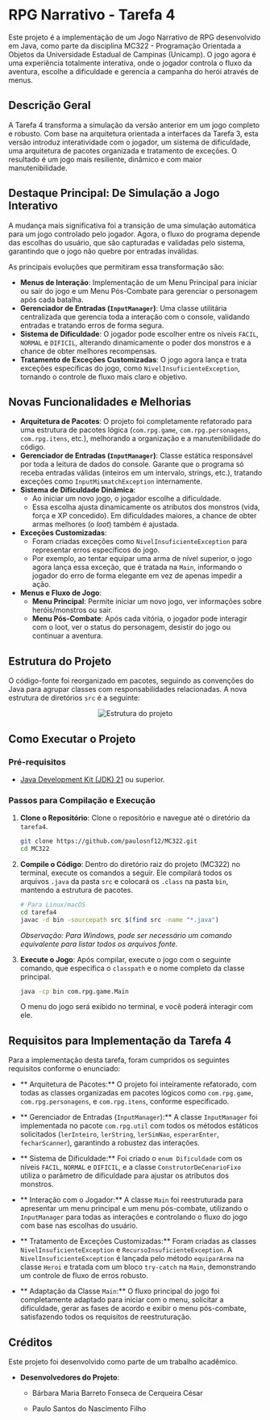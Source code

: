 # RPG Narrativo - Tarefa 4

Este projeto é a implementação de um Jogo Narrativo de RPG desenvolvido em Java, como parte da disciplina MC322 - Programação Orientada a Objetos da Universidade Estadual de Campinas (Unicamp). O jogo agora é uma experiência totalmente interativa, onde o jogador controla o fluxo da aventura, escolhe a dificuldade e gerencia a campanha do herói através de menus.

## Descrição Geral

A Tarefa 4 transforma a simulação da versão anterior em um jogo completo e robusto. Com base na arquitetura orientada a interfaces da Tarefa 3, esta versão introduz interatividade com o jogador, um sistema de dificuldade, uma arquitetura de pacotes organizada e tratamento de exceções. O resultado é um jogo mais resiliente, dinâmico e com maior manutenibilidade.

## Destaque Principal: De Simulação a Jogo Interativo

A mudança mais significativa foi a transição de uma simulação automática para um jogo controlado pelo jogador. Agora, o fluxo do programa depende das escolhas do usuário, que são capturadas e validadas pelo sistema, garantindo que o jogo não quebre por entradas inválidas.

As principais evoluções que permitiram essa transformação são:
*   **Menus de Interação**: Implementação de um Menu Principal para iniciar ou sair do jogo e um Menu Pós-Combate para gerenciar o personagem após cada batalha.
*   **Gerenciador de Entradas (`InputManager`)**: Uma classe utilitária centralizada que gerencia toda a interação com o console, validando entradas e tratando erros de forma segura.
*   **Sistema de Dificuldade**: O jogador pode escolher entre os níveis `FACIL`, `NORMAL` e `DIFICIL`, alterando dinamicamente o poder dos monstros e a chance de obter melhores recompensas.
*   **Tratamento de Exceções Customizadas**: O jogo agora lança e trata exceções específicas do jogo, como `NivelInsuficienteException`, tornando o controle de fluxo mais claro e objetivo.

## Novas Funcionalidades e Melhorias

*   **Arquitetura de Pacotes**: O projeto foi completamente refatorado para uma estrutura de pacotes lógica (`com.rpg.game`, `com.rpg.personagens`, `com.rpg.itens`, etc.), melhorando a organização e a manutenibilidade do código.
*   **Gerenciador de Entradas (`InputManager`)**: Classe estática responsável por toda a leitura de dados do console. Garante que o programa só receba entradas válidas (inteiros em um intervalo, strings, etc.), tratando exceções como `InputMismatchException` internamente.
*   **Sistema de Dificuldade Dinâmica**:
    *   Ao iniciar um novo jogo, o jogador escolhe a dificuldade.
    *   Essa escolha ajusta dinamicamente os atributos dos monstros (vida, força e XP concedido). Em dificuldades maiores, a chance de obter armas melhores (o *loot*) também é ajustada.
*   **Exceções Customizadas**:
    *   Foram criadas exceções como `NivelInsuficienteException` para representar erros específicos do jogo.
    *   Por exemplo, ao tentar equipar uma arma de nível superior, o jogo agora lança essa exceção, que é tratada na `Main`, informando o jogador do erro de forma elegante em vez de apenas impedir a ação.
*   **Menus e Fluxo de Jogo**:
    *   **Menu Principal**: Permite iniciar um novo jogo, ver informações sobre heróis/monstros ou sair.
    *   **Menu Pós-Combate**: Após cada vitória, o jogador pode interagir com o loot, ver o status do personagem, desistir do jogo ou continuar a aventura.

## Estrutura do Projeto

O código-fonte foi reorganizado em pacotes, seguindo as convenções do Java para agrupar classes com responsabilidades relacionadas. A nova estrutura de diretórios `src` é a seguinte:

<p align="center">
  <img src="estrutur.png" alt="Estrutura do projeto"/>
</p>

## Como Executar o Projeto

### Pré-requisitos

*   [Java Development Kit (JDK) 21](https://www.oracle.com/java/technologies/downloads/) ou superior.

### Passos para Compilação e Execução

1.  **Clone o Repositório**:
    Clone o repositório e navegue até o diretório da `tarefa4`.
    ```bash
    git clone https://github.com/paulosnf12/MC322.git
    cd MC322
    ```

2.  **Compile o Código**:
    Dentro do diretório raiz do projeto (MC322) no terminal, execute os comandos a seguir. Ele compilará todos os arquivos `.java` da pasta `src` e colocará os `.class` na pasta `bin`, mantendo a estrutura de pacotes.
    ```bash
    # Para Linux/macOS
    cd tarefa4
    javac -d bin -sourcepath src $(find src -name "*.java")
    ```
    *Observação: Para Windows, pode ser necessário um comando equivalente para listar todos os arquivos fonte.*

3.  **Execute o Jogo**:
    Após compilar, execute o jogo com o seguinte comando, que especifica o `classpath` e o nome completo da classe principal.
    ```bash
    java -cp bin com.rpg.game.Main
    ```
    O menu do jogo será exibido no terminal, e você poderá interagir com ele.

## Requisitos para Implementação da Tarefa 4

Para a implementação desta tarefa, foram cumpridos os seguintes requisitos conforme o enunciado:

- ** Arquitetura de Pacotes:** O projeto foi inteiramente refatorado, com todas as classes organizadas em pacotes lógicos como `com.rpg.game`, `com.rpg.personagens`, e `com.rpg.itens`, conforme especificado.

- ** Gerenciador de Entradas (`InputManager`):** A classe `InputManager` foi implementada no pacote `com.rpg.util` com todos os métodos estáticos solicitados (`lerInteiro`, `lerString`, `lerSimNao`, `esperarEnter`, `fecharScanner`), garantindo a robustez das interações.

- ** Sistema de Dificuldade:** Foi criado o `enum Dificuldade` com os níveis `FACIL`, `NORMAL` e `DIFICIL`, e a classe `ConstrutorDeCenarioFixo` utiliza o parâmetro de dificuldade para ajustar os atributos dos monstros.

- ** Interação com o Jogador:** A classe `Main` foi reestruturada para apresentar um menu principal e um menu pós-combate, utilizando o `InputManager` para todas as interações e controlando o fluxo do jogo com base nas escolhas do usuário.

- ** Tratamento de Exceções Customizadas:** Foram criadas as classes `NivelInsuficienteException` e `RecursoInsuficienteException`. A `NivelInsuficienteException` é lançada pelo método `equiparArma` na classe `Heroi` e tratada com um bloco `try-catch` na `Main`, demonstrando um controle de fluxo de erros robusto.

- ** Adaptação da Classe `Main`:** O fluxo principal do jogo foi completamente adaptado para iniciar com o menu, solicitar a dificuldade, gerar as fases de acordo e exibir o menu pós-combate, satisfazendo todos os requisitos de reestruturação.

## Créditos

Este projeto foi desenvolvido como parte de um trabalho acadêmico.

*   **Desenvolvedores do Projeto**:
    *   Bárbara Maria Barreto Fonseca de Cerqueira César

    *   Paulo Santos do Nascimento Filho
